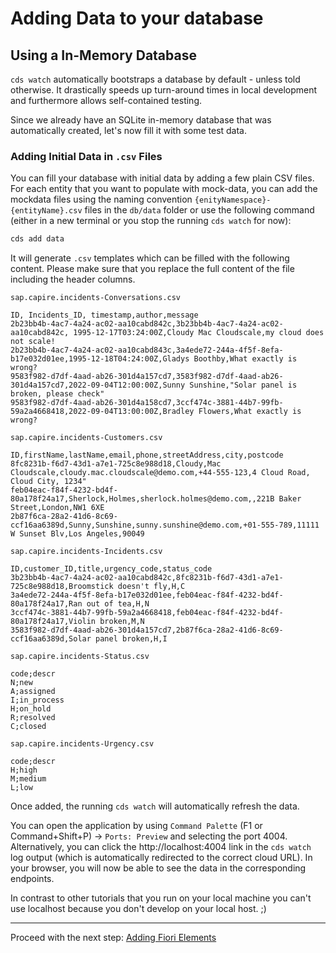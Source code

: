 # Adding Data to your database

## Using a In-Memory Database
`cds watch` automatically bootstraps a database by default - unless told otherwise. It drastically speeds up turn-around times in local development and furthermore allows self-contained testing.
<br/>

Since we already have an SQLite in-memory database that was automatically created, let's now fill it with some test data.

### Adding Initial Data in `.csv` Files

You can fill your database with initial data by adding a few plain CSV files. For each entity that you want to populate with mock-data, you can add the mockdata files using the naming convention `{enityNamespace}-{entityName}.csv` files in the `db/data` folder or use the following command (either in a new terminal or you stop the running `cds watch` for now):

```sh
cds add data
```

It will generate `.csv` templates which can be filled with the following content. Please make sure that you replace the full content of the file including the header columns.

`sap.capire.incidents-Conversations.csv`
```csv
ID, Incidents_ID, timestamp,author,message
2b23bb4b-4ac7-4a24-ac02-aa10cabd842c,3b23bb4b-4ac7-4a24-ac02-aa10cabd842c, 1995-12-17T03:24:00Z,Cloudy Mac Cloudscale,my cloud does not scale!
2b23bb4b-4ac7-4a24-ac02-aa10cabd843c,3a4ede72-244a-4f5f-8efa-b17e032d01ee,1995-12-18T04:24:00Z,Gladys Boothby,What exactly is wrong?
9583f982-d7df-4aad-ab26-301d4a157cd7,3583f982-d7df-4aad-ab26-301d4a157cd7,2022-09-04T12:00:00Z,Sunny Sunshine,"Solar panel is broken, please check"
9583f982-d7df-4aad-ab26-301d4a158cd7,3ccf474c-3881-44b7-99fb-59a2a4668418,2022-09-04T13:00:00Z,Bradley Flowers,What exactly is wrong?
```

`sap.capire.incidents-Customers.csv`
```csv
ID,firstName,lastName,email,phone,streetAddress,city,postcode
8fc8231b-f6d7-43d1-a7e1-725c8e988d18,Cloudy,Mac Cloudscale,cloudy.mac.cloudscale@demo.com,+44-555-123,4 Cloud Road, Cloud City, 1234"
feb04eac-f84f-4232-bd4f-80a178f24a17,Sherlock,Holmes,sherlock.holmes@demo.com,,221B Baker Street,London,NW1 6XE
2b87f6ca-28a2-41d6-8c69-ccf16aa6389d,Sunny,Sunshine,sunny.sunshine@demo.com,+01-555-789,11111 W Sunset Blv,Los Angeles,90049
```

`sap.capire.incidents-Incidents.csv`
```csv
ID,customer_ID,title,urgency_code,status_code
3b23bb4b-4ac7-4a24-ac02-aa10cabd842c,8fc8231b-f6d7-43d1-a7e1-725c8e988d18,Broomstick doesn't fly,H,C
3a4ede72-244a-4f5f-8efa-b17e032d01ee,feb04eac-f84f-4232-bd4f-80a178f24a17,Ran out of tea,H,N
3ccf474c-3881-44b7-99fb-59a2a4668418,feb04eac-f84f-4232-bd4f-80a178f24a17,Violin broken,M,N
3583f982-d7df-4aad-ab26-301d4a157cd7,2b87f6ca-28a2-41d6-8c69-ccf16aa6389d,Solar panel broken,H,I
```

`sap.capire.incidents-Status.csv`
```csv
code;descr
N;new
A;assigned 
I;in_process 
H;on_hold
R;resolved 
C;closed
```

`sap.capire.incidents-Urgency.csv`
```csv
code;descr
H;high
M;medium
L;low
```

Once added, the running `cds watch` will automatically refresh the data.

You can open the application by using `Command Palette` (F1 or Command+Shift+P) -> `Ports: Preview` and selecting the port 4004. Alternatively, you can click the http://localhost:4004 link in the `cds watch` log output (which is automatically redirected to the correct cloud URL). In your browser, you will now be able to see the data in the corresponding endpoints.

In contrast to other tutorials that you run on your local machine you can't use localhost because you don't develop on your local host. ;)

***

Proceed with the next step: [Adding Fiori Elements](06_node_adding_fiori_elements.md)

